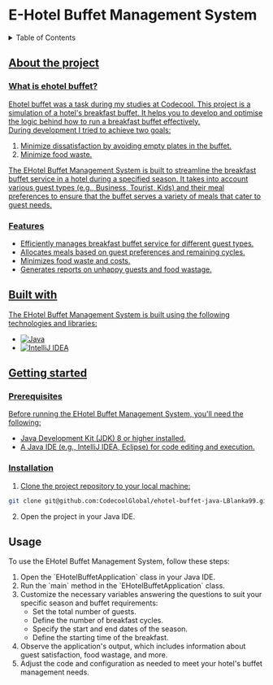 # E-Hotel Buffet Management System

<a name="readme-top"></a>

<!-- TABLE OF CONTENTS -->
<details>
  <summary>Table of Contents</summary>
  <ol>
    <li>
      <a href="#about-the-project">About the project</a>
      <ul>
        <li><a href="#what-is-ehotel-buffet">What is ehotel-buffet?</a></li>
        <li><a href="#features">Features</a></li>
      </ul>
    </li>
    <li>
      <a href="#built-with">Built with</a>
    </li>
    <li>
      <a href="#getting-started">Getting started</a>
		 <ul>
        <li><a href="#prerequisites">Prerequisites</a></li>
        <li><a href="#installation">Installation</a></li>
     </ul>
    </li>
    <li><a href="#usage">Usage</li>
  </ol>
</details>

## About the project
### What is ehotel buffet?
Ehotel buffet was a task during my studies at Codecool. This project is a simulation of a hotel's breakfast buffet. It helps you to develop and optimise the logic behind how to run a breakfast buffet effectively. <br>
During development I tried to achieve two goals:
<ol>
  <li>
    Minimize dissatisfaction by avoiding empty plates in the buffet.
  </li>
  <li>
    Minimize food waste.
  </li>
</ol>

The EHotel Buffet Management System is built to streamline the breakfast buffet service in a hotel during a specified season. It takes into account various guest types (e.g., Business, Tourist, Kids) and their meal preferences to ensure that the buffet serves a variety of meals that cater to guest needs.

### Features
<ul>
  <li>Efficiently manages breakfast buffet service for different guest types.</li>
  <li>Allocates meals based on guest preferences and remaining cycles.</li>
  <li>Minimizes food waste and costs.</li>
  <li>Generates reports on unhappy guests and food wastage.</li>
</ul>

## Built with
The EHotel Buffet Management System is built using the following technologies and libraries:

  * ![Java](https://img.shields.io/badge/java-%23ED8B00.svg?style=for-the-badge&logo=openjdk&logoColor=white)   
  * ![IntelliJ IDEA](https://img.shields.io/badge/IntelliJIDEA-000000.svg?style=for-the-badge&logo=intellij-idea&logoColor=white) 


## Getting started
### Prerequisites
Before running the EHotel Buffet Management System, you'll need the following:
<ul>
  <li>Java Development Kit (JDK) 8 or higher installed.</li>
  <li>A Java IDE (e.g., IntelliJ IDEA, Eclipse) for code editing and execution.</li>
</ul>

### Installation
1. Clone the project repository to your local machine:
  ```sh
  git clone git@github.com:CodecoolGlobal/ehotel-buffet-java-LBlanka99.git
  ```

2. Open the project in your Java IDE.



## Usage
To use the EHotel Buffet Management System, follow these steps:
<ol>
  <li>Open the `EHotelBuffetApplication` class in your Java IDE.</li>
  <li>Run the `main` method in the `EHotelBuffetApplication` class.</li>
  <li>Customize the necessary variables answering the questions to suit your specific season and buffet requirements:
    <ul>
      <li>Set the total number of guests.</li>
      <li>Define the number of breakfast cycles.</li>
      <li>Specify the start and end dates of the season.</li>
      <li>Define the starting time of the breakfast.</li>
    </ul>
  </li>
  <li>Observe the application's output, which includes information about guest satisfaction, food wastage, and more.</li>
  <li>Adjust the code and configuration as needed to meet your hotel's buffet management needs.</li>
</ol>
   
